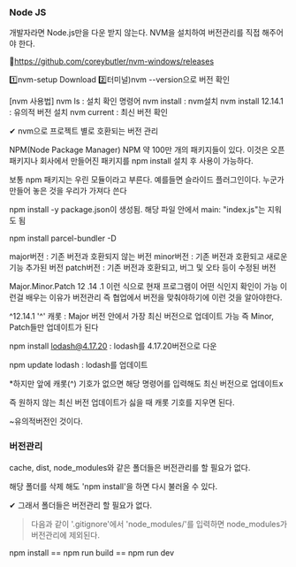 ### Node JS

개발자라면 Node.js만을 다운 받지 않는다.
NVM을 설치하여 버전관리를 직접 해주어야 한다.

🔎https://github.com/coreybutler/nvm-windows/releases

1️⃣nvm-setup Download
2️⃣터미널)nvm --version으로 버전 확인

[nvm 사용법]
nvm ls : 설치 확인 명령어
nvm install : nvm설치
nvm install 12.14.1 : 유의적 버전 설치
nvm current : 최신 버전 확인

✔ nvm으로 프로젝트 별로 호환되는 버전 관리

NPM(Node Package Manager)
NPM 약 100만 개의 패키지들이 있다. 
이것은 오픈패키지나 회사에서 만들어진 패키지를 
npm install 설치 후 사용이 가능하다.

보통 npm 패키지는 우린 모듈이라고 부른다.
예를들면 슬라이드 플러그인이다. 
누군가 만들어 놓은 것을 우리가 가져다 쓴다

npm install -y
package.json이 생성됨.
해당 파일 안에서  main: "index.js"는 지워도 됨

npm install parcel-bundler -D

major버전 : 기존 버전과 호환되지 않는 버전
minor버전 : 기존 버전과 호환되고 새로운 기능 추가된 버전
patch버전 : 기존 버전과 호환되고, 버그 및 오타 등이 수정된 버전

Major.Minor.Patch
12   .14   .1
이런 식으로 현재 프로그램이 어떤 식인지 확인이 가능
이런걸 배우는 이유가 버전관리 즉 협업에서 버전을 맞춰야하기에 이런 것을 알아야한다.

^12.14.1
'^' 캐롯 : Major 버전 안에서 가장 최신 버전으로 업데이트 가능
즉 Minor, Patch들만 업데이트가 된다

npm install lodash@4.17.20 : lodash를 4.17.20버전으로 다운

npm update lodash : lodash를 업데이트

*하지만 앞에 캐롯(^) 기호가 없으면 해당 명령어를 입력해도 최신 버전으로 업데이트x 

즉 원하지 않는 최신 버전 업데이트가 싫을 때 캐롯 기호를 지우면 된다.

~유의적버전인 것이다.

### 버전관리
cache, dist, node_modules와 같은 폴더들은 버전관리를 할 필요가 없다.

해당 폴더를 삭제 해도 'npm install'을 하면 다시 불러올 수 있다.

✔ 그래서 폴더들은 버전관리 할 필요가 없다.
> 다음과 같이 '.gitignore'에서 'node_modules/'를
  입력하면 node_modules가 버전관리에 제외된다.


npm install == npm run build == npm run dev










